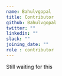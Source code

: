 ```yaml
---
name: Bahulvgopal
title: Contributor
github: Bahulvgopal
twitter: ""
linkedin: ""
slack: ""
joining_date: ""
role : contributor
---
```


Still waiting for this
